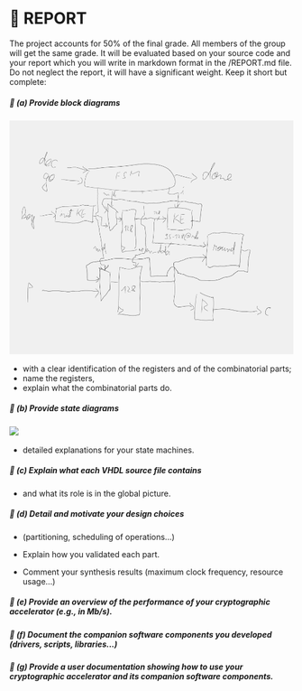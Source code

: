 # &#x1F4DD; REPORT


The project accounts for 50% of the final grade.
All members of the group will get the same grade.
It will be evaluated based on your source code and your report which you will write in markdown format in the /REPORT.md file.
Do not neglect the report, it will have a significant weight.
Keep it short but complete:

##### **&#x1F516;** **(&#x61;)** ___Provide block diagrams___


<img src=images/ds-sm4_State-Machine.png width='' height='' > </img>

- with a clear identification of the registers and of the combinatorial parts; 
- name the registers, 
- explain what the combinatorial parts do.

##### **&#x1F516;** **(&#x62;)** ___Provide state diagrams___ 

<img src=images/dm-sm4_State-Diagram.png width='' height='' > </img>

- detailed explanations for your state machines.

##### **&#x1F516;** **(&#x63;)** ___Explain what each VHDL source file contains___

- and what its role is in the global picture.

##### **&#x1F516;** **(&#x64;)** ___Detail and motivate your design choices___

- (partitioning, scheduling of operations...)

- Explain how you validated each part.

- Comment your synthesis results (maximum clock frequency, resource usage...)

##### **&#x1F516;** **(&#x65;)** ___Provide an overview of the performance of your cryptographic accelerator (e.g., in Mb/s).___

##### **&#x1F516;** **(&#x66;)** ___Document the companion software components you developed (drivers, scripts, libraries...)___

##### **&#x1F516;** **(&#x67;)** ___Provide a user documentation showing how to use your cryptographic accelerator and its companion software components.___




